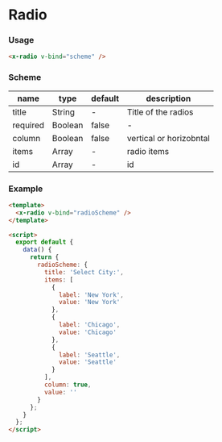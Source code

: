 # Radio

### Usage

```html
<x-radio v-bind="scheme" />
```

### Scheme

| name       | type    | default | description             |
| ---------- | ------- | ------- | ----------------------- |
| title      | String  | -       | Title of the radios     |
| required   | Boolean | false   | -                       |
| column     | Boolean | false   | vertical or horizobntal |
| items      | Array   | -       | radio items             |
| id         | Array   | -       |       id                |

### Example

```html
<template>
  <x-radio v-bind="radioScheme" />
</template>

<script>
  export default {
    data() {
      return {
        radioScheme: {
          title: 'Select City:',
          items: [
            {
              label: 'New York',
              value: 'New York'
            },
            {
              label: 'Chicago',
              value: 'Chicago'
            },
            {
              label: 'Seattle',
              value: 'Seattle'
            }
          ],
          column: true,
          value: ''
        }
      };
    }
  };
</script>
```
